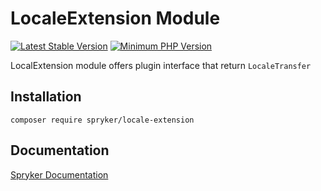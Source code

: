 # LocaleExtension Module
[![Latest Stable Version](https://poser.pugx.org/spryker/locale-extension/v/stable.svg)](https://packagist.org/packages/spryker/locale-extension)
[![Minimum PHP Version](https://img.shields.io/badge/php-%3E%3D%208.3-8892BF.svg)](https://php.net/)

LocalExtension module offers plugin interface that return `LocaleTransfer`

## Installation

```
composer require spryker/locale-extension
```

## Documentation

[Spryker Documentation](https://docs.spryker.com)
